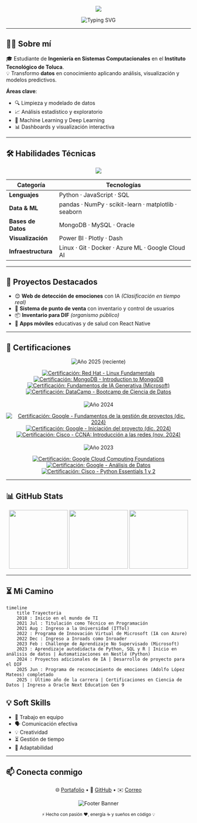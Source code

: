 <!-- Banner Superior -->
<p align="center">
  <img src="https://capsule-render.vercel.app/api?type=waving&color=0:58A6FF,100:8B5CF6&height=200&section=header&text=👋🏼%20Hola,%20soy%20Jair%20Garduño&fontSize=35&fontColor=fff&animation=twinkling&fontAlignY=40" />
</p>

<!-- Encabezado con animación de texto -->
<p align="center">
  <img src="https://readme-typing-svg.herokuapp.com?size=28&color=58A6FF&center=true&vCenter=true&width=700&lines=💻+Desarrollador+en+formación;📊+Apasionado+por+Data+Science;🚀+Entusiasta+de+IA+y+Big+Data;🎯+Siempre+aprendiendo+y+creciendo" alt="Typing SVG" />
</p>

---

## 👨‍💻 Sobre mí
🎓 Estudiante de **Ingeniería en Sistemas Computacionales** en el **Instituto Tecnológico de Toluca**.  
💡 Transformo **datos** en conocimiento aplicando análisis, visualización y modelos predictivos.  

**Áreas clave**:
- 🔍 Limpieza y modelado de datos
- 📈 Análisis estadístico y exploratorio
- 🤖 Machine Learning y Deep Learning
- 📊 Dashboards y visualización interactiva

---

## 🛠 Habilidades Técnicas
<p align="center">
  <img src="https://skillicons.dev/icons?i=python,js,html,css,git,docker,mysql,mongodb,linux,azure,gcp" />
</p>

| Categoría              | Tecnologías |
|------------------------|-------------|
| **Lenguajes**          | Python · JavaScript · SQL |
| **Data & ML**          | pandas · NumPy · scikit-learn · matplotlib · seaborn |
| **Bases de Datos**     | MongoDB · MySQL · Oracle |
| **Visualización**      | Power BI · Plotly · Dash |
| **Infraestructura**    | Linux · Git · Docker · Azure ML · Google Cloud AI |

---

## 🚀 Proyectos Destacados
- 😊 **Web de detección de emociones** con IA *(Clasificación en tiempo real)*  
- 🛒 **Sistema de punto de venta** con inventario y control de usuarios  
- 📦 **Inventario para DIF** *(organismo público)*  
- 📱 **Apps móviles** educativas y de salud con React Native  

---
## 🏅 Certificaciones
<!-- ===================== 2025 ===================== -->
<p align="center" style="margin-bottom:4px;">
  <img src="https://img.shields.io/badge/2025-RECIENTE-24292F?style=flat&labelColor=24292F&color=24292F" alt="Año 2025 (reciente)" />
</p>
<p align="center">
  <a href="#" title="Red Hat - Linux Fundamentals">
    <img src="https://img.shields.io/badge/Red%20Hat-Linux%20Fundamentals-EE0000?style=for-the-badge&logo=redhat&logoColor=white" alt="Certificación: Red Hat - Linux Fundamentals" />
  </a>
  <a href="#" title="MongoDB - Introduction to MongoDB">
    <img src="https://img.shields.io/badge/MongoDB-Introduction%20to%20MongoDB-47A248?style=for-the-badge&logo=mongodb&logoColor=white" alt="Certificación: MongoDB - Introduction to MongoDB" />
  </a>
  <a href="#" title="Fundamentos de IA Generativa (Microsoft)">
    <img src="https://img.shields.io/badge/Microsoft-Fundamentos%20IA%20Generativa-0078D4?style=for-the-badge&logo=microsoft&logoColor=white" alt="Certificación: Fundamentos de IA Generativa (Microsoft)" />
  </a>
  <a href="#" title="DataCamp - Bootcamp de Ciencia de Datos">
    <img src="https://img.shields.io/badge/DataCamp-Bootcamp%20Ciencia%20de%20Datos-00D27A?style=for-the-badge&logo=datacamp&logoColor=white" alt="Certificación: DataCamp - Bootcamp de Ciencia de Datos" />
  </a>
</p>

<!-- ===================== 2024 ===================== -->
<p align="center" style="margin:18px 0 4px;">
  <img src="https://img.shields.io/badge/2024-%20-24292F?style=flat&labelColor=24292F&color=24292F" alt="Año 2024" />
</p>
<p align="center">
  <a href="#" title="Google - Fundamentos de la gestión de proyectos (dic. 2024)">
    <img src="https://img.shields.io/badge/Google-Fundamentos%20Gestión%20de%20Proyectos-4285F4?style=for-the-badge&logo=google&logoColor=white" alt="Certificación: Google - Fundamentos de la gestión de proyectos (dic. 2024)" />
  </a>
  <a href="#" title="Google - Iniciación del proyecto (dic. 2024)">
    <img src="https://img.shields.io/badge/Google-Iniciación%20del%20Proyecto-34A853?style=for-the-badge&logo=google&logoColor=white" alt="Certificación: Google - Iniciación del proyecto (dic. 2024)" />
  </a>
  <a href="#" title="Cisco - CCNA: Introducción a las redes (nov. 2024)">
    <img src="https://img.shields.io/badge/Cisco-CCNA%20Introducción%20a%20las%20Redes-1BA0D7?style=for-the-badge&logo=cisco&logoColor=white" alt="Certificación: Cisco - CCNA: Introducción a las redes (nov. 2024)" />
  </a>
</p>

<!-- ===================== 2023 ===================== -->
<p align="center" style="margin:18px 0 4px;">
  <img src="https://img.shields.io/badge/2023-%20-24292F?style=flat&labelColor=24292F&color=24292F" alt="Año 2023" />
</p>
<p align="center">
  <a href="#" title="Google Cloud Computing Foundations">
    <img src="https://img.shields.io/badge/Google%20Cloud-Computing%20Foundations-4285F4?style=for-the-badge&logo=googlecloud&logoColor=white" alt="Certificación: Google Cloud Computing Foundations" />
  </a>
  <a href="#" title="Google - Análisis de Datos (Data Analytics)">
    <img src="https://img.shields.io/badge/Google-Análisis%20de%20Datos-34A853?style=for-the-badge&logo=google&logoColor=white" alt="Certificación: Google - Análisis de Datos" />
  </a>
  <a href="#" title="Cisco - Python Essentials 1 y 2">
    <img src="https://img.shields.io/badge/Cisco-Python%20Essentials%201%20y%202-1BA0D7?style=for-the-badge&logo=cisco&logoColor=white" alt="Certificación: Cisco - Python Essentials 1 y 2" />
  </a>
</p>

---

## 📊 GitHub Stats
<p align="center">
  <img src="https://github-readme-stats.vercel.app/api?username=JIR2406&show_icons=true&theme=tokyonight&count_private=true&hide_border=true" height="160"/>
  <img src="https://github-readme-streak-stats.herokuapp.com/?user=JIR2406&theme=tokyonight&hide_border=true" height="160"/>
  <img src="https://github-readme-stats.vercel.app/api/top-langs/?username=JIR2406&layout=compact&theme=tokyonight&hide_border=true" height="160"/>
</p>

---

## ⏳ Mi Camino
```mermaid
timeline
    title Trayectoria
    2018 : Inicio en el mundo de TI
    2021 Jul : Titulación como Técnico en Programación
    2021 Aug : Ingreso a la Universidad (ITTol)
    2022 : Programa de Innovación Virtual de Microsoft (IA con Azure)
    2022 Dec : Ingreso a Inroads como Inroader
    2023 Feb : Challenge de Aprendizaje No Supervisado (Microsoft)
    2023 : Aprendizaje autodidacta de Python, SQL y R | Inicio en análisis de datos | Automatizaciones en Nestlé (Python)
    2024 : Proyectos adicionales de IA | Desarrollo de proyecto para el DIF
    2025 Jun : Programa de reconocimiento de emociones (Adolfo López Mateos) completado
    2025 : Último año de la carrera | Certificaciones en Ciencia de Datos | Ingreso a Oracle Next Education Gen 9
```
## 💡 Soft Skills
- 🤝 Trabajo en equipo  
- 🗣️ Comunicación efectiva  
- 💡 Creatividad  
- ⏳ Gestión de tiempo  
- 🔄 Adaptabilidad  

---

## 📫 Conecta conmigo
<p align="center">
  🌐 <a href="https://jir2406.github.io/" target="_blank">Portafolio</a> • 
  🐙 <a href="https://github.com/JIR2406" target="_blank">GitHub</a> • 
  ✉️ <a href="mailto:jairgarduno47@gmail.com">Correo</a>
</p>

<!-- Banner inferior -->

<p align="center">
  <img
    src="https://capsule-render.vercel.app/api?type=waving&color=0:58A6FF,100:8B5CF6&height=100&section=footer"
    alt="Footer Banner"
  />
</p>

<p align="center">
  <sub>⚡ Hecho con pasión ❤️, energía ☕ y sueños en código 💡</sub>
</p>
